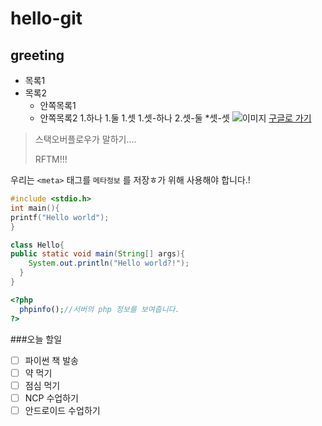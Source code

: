 # hello-git
## greeting

* 목록1
* 목록2
  * 안쪽목록1
  * 안쪽목록2
1.하나
1.둘
1.셋
  1.셋-하나
  2.셋-둘
  *셋-셋
![이미지](https://www.google.co.kr/images/branding/googlelogo/1x/googlelogo_color_272x92dp.png)
[구글로 가기](https://google.co.kr/)

> 스택오버플로우가 말하기....
>
>RFTM!!!

우리는 `<meta>` 태그를 `메타정보` 를 저장ㅎ가 위해 사용해야 합니다.!
```c
#include <stdio.h>
int main(){
printf("Hello world");
}
```

```java
class Hello{
public static void main(String[] args){
    System.out.println("Hello world?!");
  }
}
```
```php
<?php
  phpinfo();//서버의 php 정보를 보여줍니다.
?>
```

###오늘 할일
-[ ] 파이썬 책 발송
-[ ] 약 먹기
-[ ] 점심 먹기
-[ ] NCP 수업하기
-[ ] 안드로이드 수업하기
